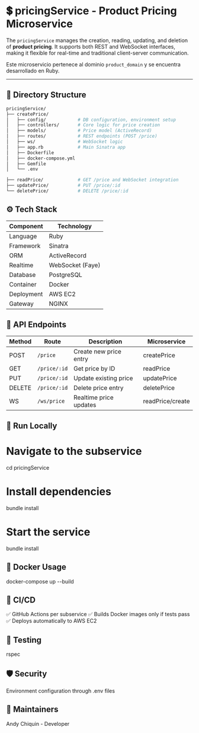 # 💲 pricingService - Product Pricing Microservice

The `pricingService` manages the creation, reading, updating, and deletion of **product pricing**. It supports both REST and WebSocket interfaces, making it flexible for real-time and traditional client-server communication.

Este microservicio pertenece al dominio `product_domain` y se encuentra desarrollado en Ruby.

---

## 🧩 Directory Structure

```bash
pricingService/
├── createPrice/
│   ├── config/            # DB configuration, environment setup
│   ├── controllers/       # Core logic for price creation
│   ├── models/            # Price model (ActiveRecord)
│   ├── routes/            # REST endpoints (POST /price)
│   ├── ws/                # WebSocket logic
│   ├── app.rb             # Main Sinatra app
│   ├── Dockerfile
│   ├── docker-compose.yml
│   ├── Gemfile
│   └── .env

├── readPrice/             # GET /price and WebSocket integration
├── updatePrice/           # PUT /price/:id
└── deletePrice/           # DELETE /price/:id
```

## ⚙️ Tech Stack

| Component  | Technology       |
| ---------- | ---------------- |
| Language   | Ruby             |
| Framework  | Sinatra          |
| ORM        | ActiveRecord     |
| Realtime   | WebSocket (Faye) |
| Database   | PostgreSQL       |
| Container  | Docker           |
| Deployment | AWS EC2          |
| Gateway    | NGINX            |


## 📡 API Endpoints
| Method | Route        | Description            | Microservice     |
| ------ | ------------ | ---------------------- | ---------------- |
| POST   | `/price`     | Create new price entry | createPrice      |
| GET    | `/price/:id` | Get price by ID        | readPrice        |
| PUT    | `/price/:id` | Update existing price  | updatePrice      |
| DELETE | `/price/:id` | Delete price entry     | deletePrice      |
| WS     | `/ws/price`  | Realtime price updates | readPrice/create |


## 🚀 Run Locally
# Navigate to the subservice
cd pricingService

# Install dependencies
bundle install

# Start the service
bundle install
## 🐳 Docker Usage
docker-compose up --build

## 🔄 CI/CD
✅ GitHub Actions per subservice
✅ Builds Docker images only if tests pass
✅ Deploys automatically to AWS EC2

## 🧪 Testing
rspec


## 🛡️ Security
Environment configuration through .env files

## 🧠 Maintainers
Andy Chiquin - Developer 